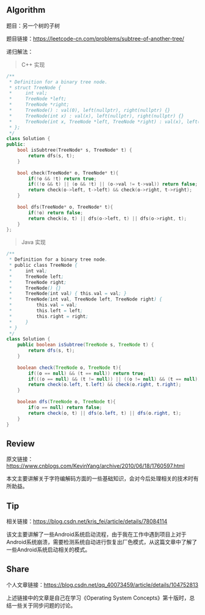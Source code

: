## Algorithm
题目：另一个树的子树

题目链接：<https://leetcode-cn.com/problems/subtree-of-another-tree/>

递归解法：
> C++ 实现
```c++
/**
 * Definition for a binary tree node.
 * struct TreeNode {
 *     int val;
 *     TreeNode *left;
 *     TreeNode *right;
 *     TreeNode() : val(0), left(nullptr), right(nullptr) {}
 *     TreeNode(int x) : val(x), left(nullptr), right(nullptr) {}
 *     TreeNode(int x, TreeNode *left, TreeNode *right) : val(x), left(left), right(right) {}
 * };
 */
class Solution {
public:
    bool isSubtree(TreeNode* s, TreeNode* t) {
        return dfs(s, t);
    }
    
    bool check(TreeNode* o, TreeNode* t){
        if(!o && !t) return true;
        if((!o && t) || (o && !t) || (o->val != t->val)) return false;
        return check(o->left, t->left) && check(o->right, t->right);
    }
    
    bool dfs(TreeNode* o, TreeNode* t){
        if(!o) return false;
        return check(o, t) || dfs(o->left, t) || dfs(o->right, t);
    }
};
```
> Java 实现
```java
/**
 * Definition for a binary tree node.
 * public class TreeNode {
 *     int val;
 *     TreeNode left;
 *     TreeNode right;
 *     TreeNode() {}
 *     TreeNode(int val) { this.val = val; }
 *     TreeNode(int val, TreeNode left, TreeNode right) {
 *         this.val = val;
 *         this.left = left;
 *         this.right = right;
 *     }
 * }
 */
class Solution {
    public boolean isSubtree(TreeNode s, TreeNode t) {
        return dfs(s, t);
    }
    
    boolean check(TreeNode o, TreeNode t){
        if((o == null) && (t == null)) return true;
        if(((o == null) && (t != null)) || ((o != null) && (t == null)) || (o.val != t.val)) return false;
        return check(o.left, t.left) && check(o.right, t.right);
    }
    
    boolean dfs(TreeNode o, TreeNode t){
        if(o == null) return false;
        return check(o, t) || dfs(o.left, t) || dfs(o.right, t);
    }
}
```

##  Review 
原文链接：<https://www.cnblogs.com/KevinYang/archive/2010/06/18/1760597.html>

本文主要讲解关于字符编解码方面的一些基础知识，会对今后处理相关的技术时有所助益。

##  Tip 
相关链接：<https://blog.csdn.net/kris_fei/article/details/78084114>

该文主要讲解了一些Android系统启动流程，由于我在工作中遇到项目上对于Android系统崩溃，需要检测系统自动进行恢复出厂色模式，从这篇文章中了解了一些Android系统启动相关的模式。

##  Share 
个人文章链接：<https://blog.csdn.net/qq_40073459/article/details/104752813>

上述链接中的文章是自己在学习《Operating System Concepts》第十版时，总结一些关于同步问题的讨论。


